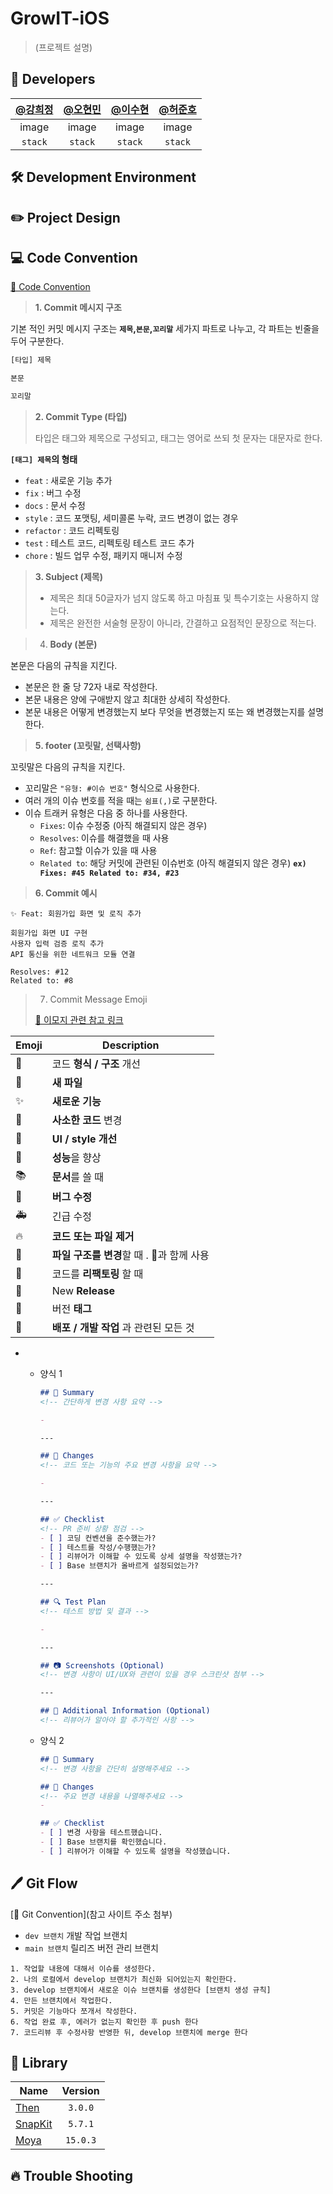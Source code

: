 # GrowIT-iOS
> (프로젝트 설명)
## 🍎 Developers

| [@강희정](https://github.com/tansxx) | [@오현민](https://github.com/hyunm1n-o) | [@이수현](https://github.com/JustinLee02) | [@허준호](https://github.com/helljh) |
|:---:|:---:|:---:|:---:|
| image | image | image | image |
| `stack` | `stack` | `stack` | `stack` |

## 🛠 Development Environment

## ✏️ Project Design

## 💻 Code Convention
[🔗 Code Convention](https://udacity.github.io/git-styleguide/)
> **1. Commit 메시지 구조**
> 

기본 적인 커밋 메시지 구조는 **`제목`,`본문`,`꼬리말`** 세가지 파트로 나누고, 각 파트는 빈줄을 두어 구분한다.

```jsx
[타입] 제목

본문

꼬리말
```

> **2. Commit Type (타입)**
> 
> 
> 타입은 태그와 제목으로 구성되고, 태그는 영어로 쓰되 첫 문자는 대문자로 한다.
> 

 **`[태그] 제목`의 형태**

- `feat` : 새로운 기능 추가
- `fix` : 버그 수정
- `docs` : 문서 수정
- `style` : 코드 포맷팅, 세미콜론 누락, 코드 변경이 없는 경우
- `refactor` : 코드 리펙토링
- `test` : 테스트 코드, 리펙토링 테스트 코드 추가
- `chore` : 빌드 업무 수정, 패키지 매니저 수정

> **3. Subject (제목)**
> 
> - 제목은 최대 50글자가 넘지 않도록 하고 마침표 및 특수기호는 사용하지 않는다.
> - 제목은 완전한 서술형 문장이 아니라, 간결하고 요점적인 문장으로 적는다.

> 4. **Body (본문)**
> 

본문은 다음의 규칙을 지킨다.

- 본문은 한 줄 당 72자 내로 작성한다.
- 본문 내용은 양에 구애받지 않고 최대한 상세히 작성한다.
- 본문 내용은 어떻게 변경했는지 보다 무엇을 변경했는지 또는 왜 변경했는지를 설명한다.

> **5. footer (꼬릿말, 선택사항)**
> 

꼬릿말은 다음의 규칙을 지킨다.

- 꼬리말은 `"유형: #이슈 번호"` 형식으로 사용한다.
- 여러 개의 이슈 번호를 적을 때는 `쉼표(,)`로 구분한다.
- 이슈 트래커 유형은 다음 중 하나를 사용한다.
    - `Fixes`: 이슈 수정중 (아직 해결되지 않은 경우)
    - `Resolves`: 이슈를 해결했을 때 사용
    - `Ref`: 참고할 이슈가 있을 때 사용
    - `Related to`: 해당 커밋에 관련된 이슈번호 (아직 해결되지 않은 경우)
    **`ex) Fixes: #45 Related to: #34, #23`**

> **6. Commit 예시**
> 

```
✨ Feat: 회원가입 화면 및 로직 추가

회원가입 화면 UI 구현
사용자 입력 검증 로직 추가
API 통신을 위한 네트워크 모듈 연결

Resolves: #12
Related to: #8
```

> 7. Commit Message Emoji
> 
> 
> [🔗 이모지 관련 참고 링크](https://treasurebear.tistory.com/70)
> 

| Emoji | Description |
| --- | --- |
| 🎨 | 코드 **형식 / 구조** 개선 |
| 📰 | **새 파일** |
| ✨ | **새로운 기능** |
| 📝 | **사소한 코드** 변경 |
| 💄 | **UI / style 개선** |
| 🐎 | **성능**을 향상 |
| 📚 | **문서**를 쓸 때 |
| 🐛 | **버그 수정** |
| 🚑 | 긴급 수정 |
| 🔥 | **코드 또는 파일 제거** |
| 🚜 | **파일 구조를 변경**할 때 . 🎨과 함께 사용 |
| 🔨 | 코드를 **리팩토링** 할 때 |
| 💎 | New **Release** |
| 🔖 | 버전 **태그** |
| 🚀 | **배포 / 개발 작업** 과 관련된 모든 것 |
- 
    - 양식 1
        
        ```markdown
        ## 📌 Summary
        <!-- 간단하게 변경 사항 요약 -->
        
        - 
        
        ---
        
        ## 🔧 Changes
        <!-- 코드 또는 기능의 주요 변경 사항을 요약 -->
        
        - 
        
        ---
        
        ## ✅ Checklist
        <!-- PR 준비 상황 점검 -->
        - [ ] 코딩 컨벤션을 준수했는가?
        - [ ] 테스트를 작성/수행했는가?
        - [ ] 리뷰어가 이해할 수 있도록 상세 설명을 작성했는가?
        - [ ] Base 브랜치가 올바르게 설정되었는가?
        
        ---
        
        ## 🔍 Test Plan
        <!-- 테스트 방법 및 결과 -->
        
        - 
        
        ---
        
        ## 📷 Screenshots (Optional)
        <!-- 변경 사항이 UI/UX와 관련이 있을 경우 스크린샷 첨부 -->
        
        ---
        
        ## 📢 Additional Information (Optional)
        <!-- 리뷰어가 알아야 할 추가적인 사항 -->
        
        ```
        
    - 양식 2
        
        ```markdown
        ## 📝 Summary
        <!-- 변경 사항을 간단히 설명해주세요 -->
        
        ## 🔧 Changes
        <!-- 주요 변경 내용을 나열해주세요 -->
        - 
        
        ## ✅ Checklist
        - [ ] 변경 사항을 테스트했습니다.
        - [ ] Base 브랜치를 확인했습니다.
        - [ ] 리뷰어가 이해할 수 있도록 설명을 작성했습니다.
        ```

## 🖊️ Git Flow

[🔗 Git Convention](참고 사이트 주소 첨부)

- `dev 브랜치` 개발 작업 브랜치
- `main 브랜치` 릴리즈 버전 관리 브랜치

```
1. 작업할 내용에 대해서 이슈를 생성한다.
2. 나의 로컬에서 develop 브랜치가 최신화 되어있는지 확인한다.
3. develop 브랜치에서 새로운 이슈 브랜치를 생성한다 [브랜치 생성 규칙]
4. 만든 브랜치에서 작업한다.
5. 커밋은 기능마다 쪼개서 작성한다.
6. 작업 완료 후, 에러가 없는지 확인한 후 push 한다
7. 코드리뷰 후 수정사항 반영한 뒤, develop 브랜치에 merge 한다
```

## 🎁 Library
| Name         | Version  |
| ------------ |  :-----: | 
| [Then](https://github.com/devxoul/Then) | `3.0.0` |
| [SnapKit](https://github.com/SnapKit/SnapKit) | `5.7.1` |
| [Moya](https://github.com/Moya/Moya) |  `15.0.3`  |

## 🔥 Trouble Shooting
